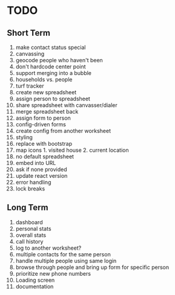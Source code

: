 # TODO

## Short Term

1. make contact status special
8. canvassing
  1. geocode people who haven't been
  2. don't hardcode center point
  3. support merging into a bubble
  4. households vs. people
9. turf tracker
  1. create new spreadsheet
  2. assign person to spreadsheet
  3. share spreadsheet with canvasser/dialer
  4. merge spreadsheet back
  5. assign form to person
10. config-driven forms
  1. create config from another worksheet
11. styling
  1. replace with bootstrap
  2. map icons
    1. visited house
    2. current location
12. no default spreadsheet
  1. embed into URL
  2. ask if none provided
13. update react version
14. error handling
  1. lock breaks

## Long Term

1. dashboard
  1. personal stats
  2. overall stats
2. call history
  1. log to another worksheet?
3. multiple contacts for the same person
4. handle multiple people using same login
5. browse through people and bring up form for specific person
6. prioritize new phone numbers
7. Loading screen
8. documentation
